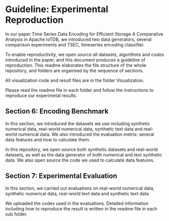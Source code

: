 # Guideline: Experimental Reproduction
In our paper Time Series Data Encoding for Efficient Storage A Comparative Analysis in Apache IoTDB, we introduced two data generators, several comparison experiments and TSEC, timeseries encoding classifier. 

To enable reproductivity, we open source all datasets, algorithms and codes introduced in the paper, and this document produces a guideline of reproduction. This readme elaborates the file structure of the whole repository, and folders are organised by the sequence of sections.

All visualization code and result files are in the folder Visualization.

Please read the readme file in each folder and follow the instructions to reproduce our experimetal results.

## Section 6: Encoding Benchmark
In this section, we introduced the datasets we use including synthetic numerical data, real-world numerical data, synthetic text data and real-world numerical data. We also introduced the evaluation metrix: several data features and how to calculate them. 

In this repository, we open source both synthetic datasets and real-world datasets, as well as the data generator of both numerical and text synthetic data. We also open source the code we used to calculate data features.

## Section 7: Experimental Evaluation
In this section, we carried out evaluations on real-world numerical data, synthetic numerical data, real-world text data and synthetic text data. 

We uploaded the codes used in the evaluations. Detailed information including how to reproduce the result is written in the readme file in each sub folder.